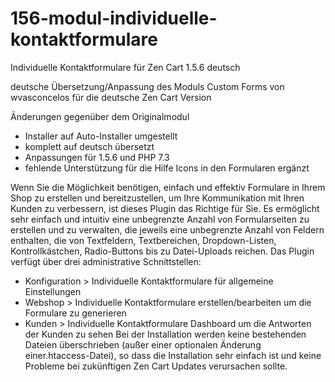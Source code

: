 # 156-modul-individuelle-kontaktformulare
Individuelle Kontaktformulare für Zen Cart 1.5.6 deutsch

deutsche Übersetzung/Anpassung des Moduls Custom Forms von wvasconcelos für die deutsche Zen Cart Version

Änderungen gegenüber dem Originalmodul
- Installer auf Auto-Installer umgestellt
- komplett auf deutsch übersetzt
- Anpassungen für 1.5.6 und PHP 7.3
- fehlende Unterstützung für die Hilfe Icons in den Formularen ergänzt


Wenn Sie die Möglichkeit benötigen, einfach und effektiv Formulare in Ihrem Shop zu erstellen und bereitzustellen, um Ihre Kommunikation mit Ihren Kunden zu verbessern, ist dieses Plugin das Richtige für Sie. 
Es ermöglicht sehr einfach und intuitiv eine unbegrenzte Anzahl von Formularseiten zu erstellen und zu verwalten, die jeweils eine unbegrenzte Anzahl von Feldern enthalten, die von Textfeldern, Textbereichen, Dropdown-Listen, Kontrollkästchen, Radio-Buttons bis zu Datei-Uploads reichen.
Das Plugin verfügt über drei administrative Schnittstellen: 
* Konfiguration > Individuelle Kontaktformulare für allgemeine Einstellungen
* Webshop > Individuelle Kontaktformulare erstellen/bearbeiten um die Formulare zu generieren
* Kunden > Individuelle Kontaktformulare Dashboard um die Antworten der Kunden zu sehen
Bei der Installation werden keine bestehenden Dateien überschrieben (außer einer optionalen Änderung einer.htaccess-Datei), so dass die Installation sehr einfach ist und keine Probleme bei zukünftigen Zen Cart Updates verursachen sollte.

